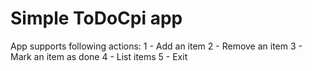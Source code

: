 # Simple ToDoCpi app

App supports following actions: 
1 - Add an item
2 - Remove an item
3 - Mark an item as done
4 - List items
5 - Exit
